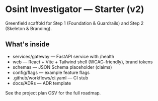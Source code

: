 # Osint Investigator — Starter (v2)

Greenfield scaffold for Step 1 (Foundation & Guardrails) and Step 2 (Skeleton & Branding).

## What's inside
- services/gateway — FastAPI service with /health
- web — React + Vite + Tailwind shell (WCAG-friendly), brand tokens
- schemas — JSON Schema placeholder (claims)
- config/flags — example feature flags
- .github/workflows/ci.yaml — CI stub
- docs/ADRs — ADR template

See the project plan CSV for the full roadmap.
